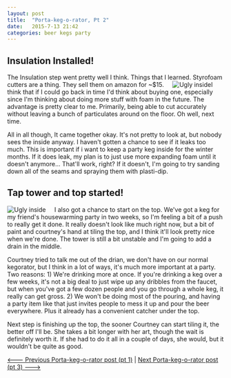 ```yaml
---
layout: post
title:  "Porta-keg-o-rator, Pt 2"
date:   2015-7-13 21:42
categories: beer kegs party
---
```

## Insulation Installed!

The Insulation step went pretty well I think. Things that I learned. Styrofoam cutters are a thing. They sell them on amazon for ~$15.<span style="margin-left: 20px;">![Ugly inside]({{site.baseurl}}/images/kegorator/kegorator-foam.jpg)</span>I think that if I could go back in time I'd think about buying one, especially since I'm thinking about doing more stuff with foam in the future. The advantage is pretty clear to me. Primarily, being able to cut accurately without leaving a bunch of particulates around on the floor. Oh well, next time.

All in all though, It came together okay. It's not pretty to look at, but nobody sees the inside anyway. I haven't gotten a chance to see if it leaks too much. This is important if i want to keep a party keg inside for the winter months. If it does leak, my plan is to just use more expanding foam until it doesn't anymore... That'll work, right? If it doesn't, I'm going to try sanding down all of the seams and spraying them with plasti-dip.

## Tap tower and top started!

<span style="float:left; margin-right: 20px;">![Ugly inside]({{site.baseurl}}/images/kegorator/kegorator-top-unfinished.jpg)</span>I also got a chance to start on the top. We've got a keg for my friend's housewarming party in two weeks, so I'm feeling a bit of a push to really get it done. It really doesn't look like much right now, but a bit of paint and courtney's hand at tiling the top, and I think it'll look pretty nice when we're done. The tower is still a bit unstable and I'm going to add a drain in the middle. 

Courtney tried to talk me out of the drian, we don't have on our normal kegorator, but I think in a lot of ways, it's much more important at a party. Two reasons: 1) We're drinking more at once. If you're drinking a keg over a few weeks, it's not a big deal to just wipe up any dribbles from the faucet, but when you've got a few dozen people and you go through a whole keg, it really can get gross. 2) We won't be doing most of the pouring, and having a party item like that just invites people to mess it up and pour the beer everywhere. Plus it already has a convenient catcher under the top.

Next step is finishing up the top, the sooner Courtney can start tiling it, the better off I'll be. She takes a bit longer with her art, though the wait is definitely worth it. If she had to do it all in a couple of days, she would, but it wouldn't be quite as good.

[<--- Previous Porta-keg-o-rator post (pt 1)]({{site.baseurl}}/beer/kegs/party/build/2015/06/30/portable-kegorator-pt-1/) \| [Next Porta-keg-o-rator post (pt 3) --->]({{site.baseurl}}/beer/kegs/party/2015/07/20/portable-kegorator-pt-3/)